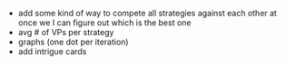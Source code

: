- add some kind of way to compete all strategies against each other at once we I can figure out which is the best one
- avg # of VPs per strategy
- graphs (one dot per iteration)
- add intrigue cards
